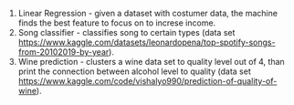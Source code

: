 1. Linear Regression - given a dataset with costumer data, the machine finds the best feature to focus on to increse income.
2. Song classifier - classifies song to certain types (data set https://www.kaggle.com/datasets/leonardopena/top-spotify-songs-from-20102019-by-year).
3. Wine prediction - clusters a wine data set to quality level out of 4, than print the connection between alcohol level to quality (data set https://www.kaggle.com/code/vishalyo990/prediction-of-quality-of-wine).
